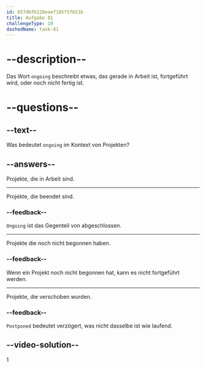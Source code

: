 ```yaml
---
id: 657dbfb128eaef185f5fb51b
title: Aufgabe 81
challengeType: 19
dashedName: task-81
---
```


# --description--

Das Wort `ongoing` beschreibt etwas, das gerade in Arbeit ist, fortgeführt wird, oder noch nicht fertig ist.

# --questions--

## --text--

Was bedeutet `ongoing` im Kontext von Projekten?

## --answers--

Projekte, die in Arbeit sind.

---

Projekte, die beendet sind.

### --feedback--

`Ongoing` ist das Gegenteil von abgeschlossen.

---

Projekte die noch nicht begonnen haben.

### --feedback--

Wenn ein Projekt noch nicht begonnen hat, kann es nicht fortgeführt werden.

---

Projekte, die verschoben wurden.

### --feedback--

`Postponed` bedeutet verzögert, was nicht dasselbe ist wie laufend.

## --video-solution--

1
